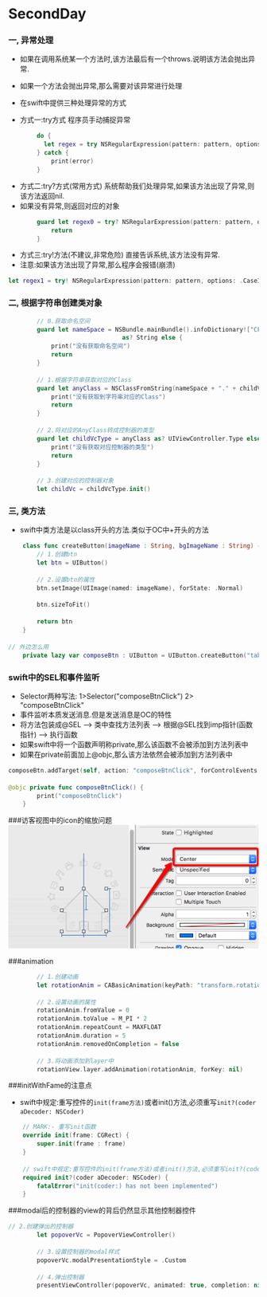 # SecondDay

### 一, 异常处理

- 如果在调用系统某一个方法时,该方法最后有一个throws.说明该方法会抛出异常.
- 如果一个方法会抛出异常,那么需要对该异常进行处理
- 在swift中提供三种处理异常的方式

- 方式一:try方式 程序员手动捕捉异常

```swift
        do {
          let regex = try NSRegularExpression(pattern: pattern, options: .CaseInsensitive)
        } catch {
            print(error)
        }
```

-  方式二:try?方式(常用方式) 系统帮助我们处理异常,如果该方法出现了异常,则该方法返回nil.
-  如果没有异常,则返回对应的对象

```swift
        guard let regex0 = try? NSRegularExpression(pattern: pattern, options: .CaseInsensitive) else {
            return
        }
```

- 方式三:try!方法(不建议,非常危险) 直接告诉系统,该方法没有异常.
- 注意:如果该方法出现了异常,那么程序会报错(崩溃)

```swift
let regex1 = try! NSRegularExpression(pattern: pattern, options: .CaseInsensitive)
```

### 二, 根据字符串创建类对象

```swift
        // 0.获取命名空间
        guard let nameSpace = NSBundle.mainBundle().infoDictionary!["CFBundleExecutable"]
                                as? String else {
            print("没有获取命名空间")
            return
        }

        // 1.根据字符串获取对应的Class
        guard let anyClass = NSClassFromString(nameSpace + "." + childVcName) else {
            print("没有获取到字符串对应的Class")
            return
        }

        // 2.将对应的AnyClass转成控制器的类型
        guard let childVcType = anyClass as? UIViewController.Type else {
            print("没有获取对应控制器的类型")
            return
        }

        // 3.创建对应的控制器对象
        let childVc = childVcType.init()
```

### 三, 类方法
- swift中类方法是以class开头的方法.类似于OC中+开头的方法

```swift
    class func createButton(imageName : String, bgImageName : String) -> UIButton {
        // 1.创建btn
        let btn = UIButton()

        // 2.设置btn的属性
        btn.setImage(UIImage(named: imageName), forState: .Normal)

        btn.sizeToFit()

        return btn
    }

// 外边怎么用
    private lazy var composeBtn : UIButton = UIButton.createButton("tabbar_compose_icon_add", bgImageName: "tabbar_compose_button")
```


### swift中的SEL和事件监听

- Selector两种写法: 1>Selector("composeBtnClick") 2> "composeBtnClick"
- 事件监听本质发送消息.但是发送消息是OC的特性
- 将方法包装成@SEL --> 类中查找方法列表 --> 根据@SEL找到imp指针(函数指针) --> 执行函数
- 如果swift中将一个函数声明称private,那么该函数不会被添加到方法列表中
- 如果在private前面加上@objc,那么该方法依然会被添加到方法列表中

```swift
composeBtn.addTarget(self, action: "composeBtnClick", forControlEvents: .TouchUpInside)

@objc private func composeBtnClick() {
        print("composeBtnClick")
    }
```

###访客视图中的icon的缩放问题
![](../images/Snip20160809_1.png)

###animation
```swift
        // 1.创建动画
        let rotationAnim = CABasicAnimation(keyPath: "transform.rotation.z")

        // 2.设置动画的属性
        rotationAnim.fromValue = 0
        rotationAnim.toValue = M_PI * 2
        rotationAnim.repeatCount = MAXFLOAT
        rotationAnim.duration = 5
        rotationAnim.removedOnCompletion = false

        // 3.将动画添加到layer中
        rotationView.layer.addAnimation(rotationAnim, forKey: nil)
```

###initWithFame的注意点
- swift中规定:重写控件的`init(frame方法)`或者init()方法,必须重写`init?(coder aDecoder: NSCoder)`

```swift
    // MARK:- 重写init函数
    override init(frame: CGRect) {
        super.init(frame : frame)
    }

    // swift中规定:重写控件的init(frame方法)或者init()方法,必须重写init?(coder aDecoder: NSCoder)
    required init?(coder aDecoder: NSCoder) {
        fatalError("init(coder:) has not been implemented")
    }
```

###modal后的控制器的view的背后仍然显示其他控制器控件

```swift
// 2.创建弹出的控制器
        let popoverVc = PopoverViewController()

        // 3.设置控制器的modal样式
        popoverVc.modalPresentationStyle = .Custom

        // 4.弹出控制器
        presentViewController(popoverVc, animated: true, completion: nil)
```

